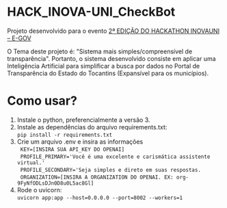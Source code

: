# HACK_INOVA-UNI_CheckBot

Projeto desenvolvido para o evento <a href="https://www.unitins.br/Concursos/Publico/Home/S/4fb1f276c82f5faa8ed3e5c4ac2c6893" alt="Link to event" target="_blank">2ª EDIÇÃO DO HACKATHON INOVAUNI – E-GOV</a>

O Tema deste projeto é: "Sistema mais simples/compreensível de transparência".
Portanto, o sistema desenvolvido consiste em aplicar uma Inteligência Artificial para simplificar a busca por dados no Portal de Transparência do Estado do Tocantins (Expansível para os municípios).

# Como usar?
1. Instale o python, preferencialmente a versão 3.
2. Instale as dependências do arquivo requirements.txt: <br>
``` pip install -r requirements.txt ```
3. Crie um arquivo .env e insira as informações <br>
``` KEY=[INSIRA SUA API_KEY DO OPENAI]``` <br>
``` PROFILE_PRIMARY='Você é uma excelente e carismática assistente virtual.'``` <br>
``` PROFILE_SECONDARY='Seja simples e direto em suas respostas.``` <br>
``` ORGANIZATION=[INSIRA A ORGANIZATION DO OPENAI. EX: org-9FyNfODLsDJn0D8u0L5ac8Gl]``` <br>
4. Rode o uvicorn: <br>
``` uvicorn app:app --host=0.0.0.0 --port=8002 --workers=1 ``` <br>
